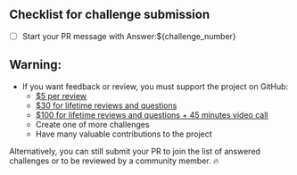 ## Checklist for challenge submission

- [ ] Start your PR message with Answer:${challenge_number}

## Warning:

- If you want feedback or review, you must support the project on GitHub:
  - [$5 per review](https://github.com/sponsors/tomalaforge)
  - [$30 for lifetime reviews and questions](https://github.com/sponsors/tomalaforge)
  - [$100 for lifetime reviews and questions + 45 minutes video call](https://github.com/sponsors/tomalaforge)
  - Create one of more challenges
  - Have many valuable contributions to the project

Alternatively, you can still submit your PR to join the list of answered challenges or to be reviewed by a community member. 🔥

